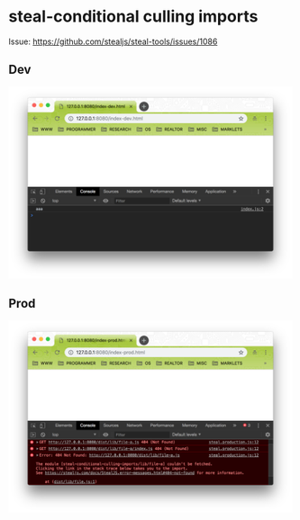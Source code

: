 # steal-conditional culling imports

Issue: https://github.com/stealjs/steal-tools/issues/1086

## Dev

![dev works](.github/dev.png)

## Prod

![prod error](.github/prod.png)
